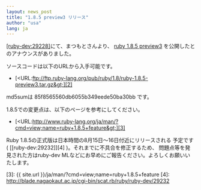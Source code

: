 ```yaml
---
layout: news_post
title: "1.8.5 preview3 リリース"
author: "usa"
lang: ja
---
```


[\[ruby-dev:29228\]][1]にて、まつもとさんより、 [ruby 1.8.5 preview3][2]
を公開したとのアナウンスがありました。

ソースコードは以下のURLから入手可能です。

* [&lt;URL:ftp://ftp.ruby-lang.org/pub/ruby/1.8/ruby-1.8.5-preview3.tar.gz&gt;][2]

md5sumは 85f8565560db6055b349eede50ba30bb です。

1\.8.5での変更点は、以下のページを参考にしてください。

* [&lt;URL:http://www.ruby-lang.org/ja/man/?cmd=view;name=ruby+1.8.5+feature&gt;][3]

Ruby 1.8.5の正式版は日本時間の8月15日～16日付近にリリースされる 予定です( [\[ruby-dev:29232\]][4]
)。それまでに不具合を修正するため、 問題点等を発見された方はruby-dev MLなどにお早めにご報告ください。よろしくお願いいたします。



[1]: http://blade.nagaokaut.ac.jp/cgi-bin/scat.rb/ruby/ruby-dev/29228
[2]: ftp://ftp.ruby-lang.org/pub/ruby/1.8/ruby-1.8.5-preview3.tar.gz
[3]: {{ site.url }}/ja/man/?cmd=view;name=ruby+1.8.5+feature
[4]: http://blade.nagaokaut.ac.jp/cgi-bin/scat.rb/ruby/ruby-dev/29232
